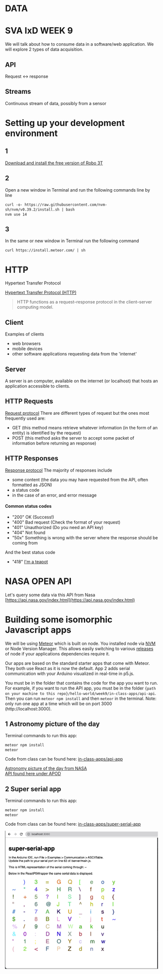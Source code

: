 # DATA

# SVA IxD WEEK 9

We will talk about how to consume data in a software/web application. We will explore 2 types of data acquisition.

## API

Request <-> response

## Streams

Continuous stream of data, possibly from a sensor

# Setting up your development environment

## 1

[Download and install the free version of Robo 3T](https://robomongo.org/)

## 2

Open a new window in Terminal and run the following commands line by line

    curl -o- https://raw.githubusercontent.com/nvm-sh/nvm/v0.39.2/install.sh | bash
    nvm use 14

## 3

In the same or new window in Terminal run the following command

    curl https://install.meteor.com/ | sh

# HTTP

Hypertext Transfer Protocol

[Hypertext Transfer Protocol (HTTP)](https://en.wikipedia.org/wiki/Hypertext_Transfer_Protocol)

> HTTP functions as a request–response protocol in the client–server computing model.

## Client

Examples of clients

- web browsers
- mobile devices
- other software applications requesting data from the 'internet'

## Server

A server is an computer, available on the internet (or localhost) that hosts an application accessible to clients.

## HTTP Requests

[Request protocol](https://www.w3.org/Protocols/rfc2616/rfc2616-sec5.html)
There are different types of request but the ones most frequently used are:

- GET (this method means retrieve whatever information (in the form of an entity) is identified by the request)
- POST (this method asks the server to accept some packet of information before returning an response)

## HTTP Responses

[Response protocol](https://www.w3.org/Protocols/rfc2616/rfc2616-sec6.html)
The majority of responses include

- some content (the data you may have requested from the API, often formatted as JSON)
- a status code
- in the case of an error, and error message

#### Common status codes

- "200" OK (Success!)
- "400" Bad request (Check the format of your request)
- "401" Unauthorized (Do you need an API key)
- "404" Not found
- "50x" Something is wrong with the server where the response should be coming from

And the best status code

- "418" [I'm a teapot](https://www.google.com/teapot)

# NASA OPEN API

Let's query some data via this API from Nasa
[https://api.nasa.gov/index.html](https://api.nasa.gov/index.html)

# Building some isomorphic Javascript apps

We will be using [Meteor](https://www.meteor.com/) which is built on node. You installed node via [NVM](https://github.com/creationix/nvm) or Node Version Manager. This allows easily switching to various [releases](https://en.wikipedia.org/wiki/Software_release_life_cycle) of node if your applications dependencies require it.

Our apps are based on the standard starter apps that come with Meteor. They both use React as it is now the default. App 2 adds serial communication with your Arduino visualized in real-time in p5.js.

You must be in the folder that contains the code for the app you want to run. For example, if you want to run the API app, you must be in the folder `{path on your machine to this repo}/hello-world/week9/in-class-apps/api-api`. Then you can run `meteor npm install` and then `meteor` in the terminal. Note: only run one app at a time which will be on port 3000 (http://localhost:3000).

## 1 Astronomy picture of the day

Terminal commands to run this app:

    meteor npm install
    meteor

Code from class can be found here:
[in-class-apps/api-app](./in-class-apps/api-app)

[Astronomy picture of the day from NASA](https://apod.nasa.gov/apod/astropix.html)  
[API found here under APOD](https://api.nasa.gov/)

## 2 Super serial app

Terminal commands to run this app:

    meteor npm install
    meteor

Code from class can be found here:
[in-class-apps/super-serial-app](./in-class-apps/super-serial-app)

![Super Serial Success](./images/super-serial.png)
